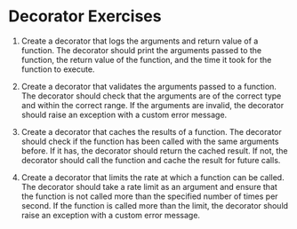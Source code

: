 # Decorator Exercises

1. Create a decorator that logs the arguments and return value of a function. The decorator should print the arguments passed to the function, the return value of the function, and the time it took for the function to execute.

2. Create a decorator that validates the arguments passed to a function. The decorator should check that the arguments are of the correct type and within the correct range. If the arguments are invalid, the decorator should raise an exception with a custom error message.

3. Create a decorator that caches the results of a function. The decorator should check if the function has been called with the same arguments before. If it has, the decorator should return the cached result. If not, the decorator should call the function and cache the result for future calls.

4. Create a decorator that limits the rate at which a function can be called. The decorator should take a rate limit as an argument and ensure that the function is not called more than the specified number of times per second. If the function is called more than the limit, the decorator should raise an exception with a custom error message.
